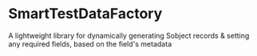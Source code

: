 # SmartTestDataFactory
A lightweight library for dynamically generating Sobject records &amp; setting any required fields, based on the field's metadata
